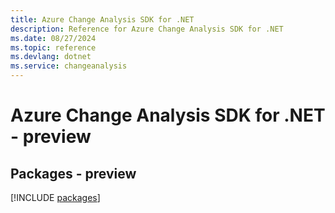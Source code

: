 ```yaml
---
title: Azure Change Analysis SDK for .NET
description: Reference for Azure Change Analysis SDK for .NET
ms.date: 08/27/2024
ms.topic: reference
ms.devlang: dotnet
ms.service: changeanalysis
---
```

# Azure Change Analysis SDK for .NET - preview
## Packages - preview
[!INCLUDE [packages](change-analysis-index.md)]